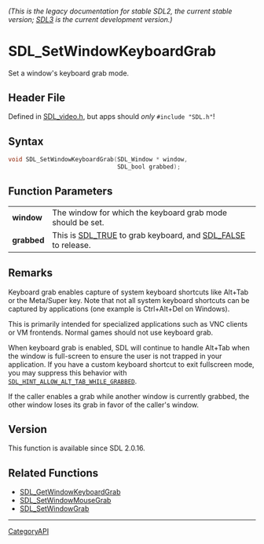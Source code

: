 ###### (This is the legacy documentation for stable SDL2, the current stable version; [SDL3](https://wiki.libsdl.org/SDL3/) is the current development version.)
# SDL_SetWindowKeyboardGrab

Set a window's keyboard grab mode.

## Header File

Defined in [SDL_video.h](https://github.com/libsdl-org/SDL/blob/SDL2/include/SDL_video.h), but apps should _only_ `#include "SDL.h"`!

## Syntax

```c
void SDL_SetWindowKeyboardGrab(SDL_Window * window,
                               SDL_bool grabbed);

```

## Function Parameters

|                 |                                                                                       |
| --------------- | ------------------------------------------------------------------------------------- |
| **window**      | The window for which the keyboard grab mode should be set.                            |
| **grabbed**     | This is [SDL_TRUE](SDL_TRUE) to grab keyboard, and [SDL_FALSE](SDL_FALSE) to release. |

## Remarks

Keyboard grab enables capture of system keyboard shortcuts like Alt+Tab or
the Meta/Super key. Note that not all system keyboard shortcuts can be
captured by applications (one example is Ctrl+Alt+Del on Windows).

This is primarily intended for specialized applications such as VNC clients
or VM frontends. Normal games should not use keyboard grab.

When keyboard grab is enabled, SDL will continue to handle Alt+Tab when the
window is full-screen to ensure the user is not trapped in your
application. If you have a custom keyboard shortcut to exit fullscreen
mode, you may suppress this behavior with
[`SDL_HINT_ALLOW_ALT_TAB_WHILE_GRABBED`](SDL_HINT_ALLOW_ALT_TAB_WHILE_GRABBED).

If the caller enables a grab while another window is currently grabbed, the
other window loses its grab in favor of the caller's window.

## Version

This function is available since SDL 2.0.16.

## Related Functions

* [SDL_GetWindowKeyboardGrab](SDL_GetWindowKeyboardGrab)
* [SDL_SetWindowMouseGrab](SDL_SetWindowMouseGrab)
* [SDL_SetWindowGrab](SDL_SetWindowGrab)

----
[CategoryAPI](CategoryAPI)

